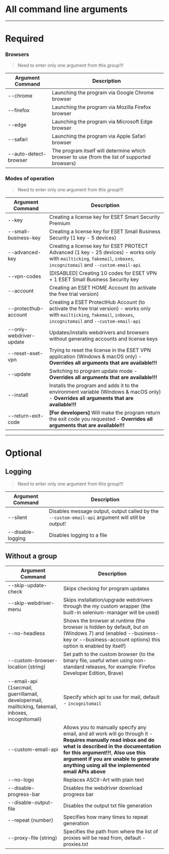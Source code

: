 # All command line arguments
------------------------------------------------------------------------------------------------------------------------------------

# Required
### Browsers
> Need to enter only one argument from this group!!!

| Argument Command      |                                           Description                                                      |
| --------------------- | ---------------------------------------------------------------------------------------------------------- |
| --chrome              | Launching the program via Google Chrome browser                                                            |
| --firefox             | Launching the program via Mozilla Firefox browser                                                          |
| --edge                | Launching the program via Microsoft Edge browser                                                           |
| --safari              | Launching the program via Apple Safari browser                                                             |
| --auto-detect-browser | The program itself will determine which browser to use (from the list of supported browsers)               |

### Modes of operation
> Need to enter only one argument from this group!!!

| Argument Command      |                                           Description                                                      |
| --------------------- | ---------------------------------------------------------------------------------------------------------- |
| --key | Creating a license key for ESET Smart Security Premium                                                                     |
| --small-business-key  | Creating a license key for ESET Small Business Security (1 key - 5 devices)                                |
| --advanced-key        | Creating a license key for ESET PROTECT Advanced (1 key - 25 devices) - works only with ```mailticking```, ```fakemail```, ```inboxes```, ```incognitomail``` and ```--custom-email-api``` |
| --vpn-codes           | [DISABLED] Creating 10 codes for ESET VPN + 1 ESET Small Business Security key                             |
| --account             | Creating an ESET HOME Account (to activate the free trial version)                                         |
| --protecthub-account  | Creating a ESET ProtectHub Account (to activate the free trial version) - works only with ```mailticking```, ```fakemail```, ```inboxes```, ```incognitomail``` and ```--custom-email-api``` |
| --only-webdriver-update | Updates/installs webdrivers and browsers without generating accounts and license keys                    |
| --reset-eset-vpn | Trying to reset the license in the ESET VPN application (Windows & macOS only) - **Overrides all arguments that are available!!!** |
| --update         | Switching to program update mode - **Overrides all arguments that are available!!!**                               |
| --install        | Installs the program and adds it to the environment variable (Windows & macOS only) - **Overrides all arguments that are available!!!**   |
| --return-exit-code | **[For developers]** Will make the program return the exit code you requested - **Overrides all arguments that are available!!!** |

---

# Optional
## Logging
> Need to enter only one argument from this group!!!

| Argument Command  |                                             Description                                               |
| ------------------| ----------------------------------------------------------------------------------------------------- |
| --silent          | Disables message output, output called by the ```--custom-email-api``` argument will still be output! |
| --disable-logging | Disables logging to a file                                                                            |

## Without a group
|          Argument Command          |                                                             Description                                                              |
| ---------------------------------- | ------------------------------------------------------------------------------------------------------------------------------------ |
| --skip-update-check                | Skips checking for program updates                                                                                                   |
| --skip-webdriver-menu              | Skips installation/upgrade webdrivers through the my custom wrapper (the built-in selenium-manager will be used)                     |
| --no-headless                      | Shows the browser at runtime (the browser is hidden by default, but on (Windows 7) and (enabled --business-key or --business-account options) this option is enabled by itself) |
| --custom-browser-location {string} | Set path to the custom browser (to the binary file, useful when using non-standard releases, for example: Firefox Developer Edition, Brave) |
| --email-api {1secmail, guerrillamail, developermail, mailticking, fakemail, inboxes, incognitomail} | Specify which api to use for mail, default - ```incognitomail``` |
| --custom-email-api | Allows you to manually specify any email, and all work will go through it - **Requires manually read inbox and do what is described in the documentation for this argument!!!**, **Also use this argument if you are unable to generate anything using all the implemented email APIs above** |
| --no-logo              | Replaces ASCII-Art with plain text |
| --disable-progress-bar | Disables the webdriver download progress bar |
| --disable-output-file  | Disables the output txt file generation |
| --repeat {number}      | Specifies how many times to repeat generation |
| --proxy-file {string}  | Specifies the path from where the list of proxies will be read from, default - proxies.txt |
